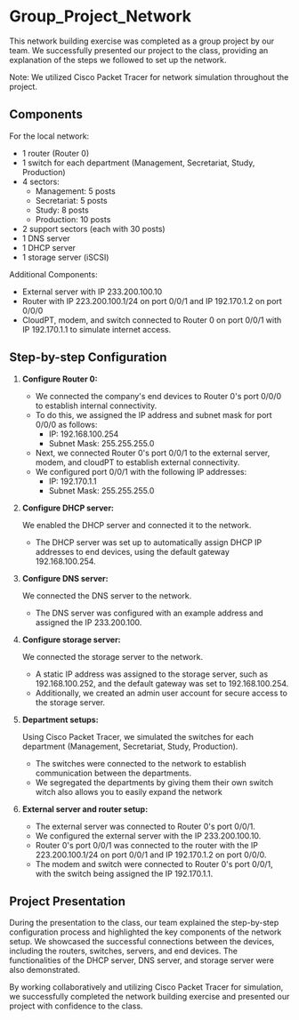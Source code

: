 # Group_Project_Network

This network building exercise was completed as a group project by our team. We successfully presented our project to the class, providing an explanation of the steps we followed to set up the network.

Note: We utilized Cisco Packet Tracer for network simulation throughout the project.

## Components

For the local network:

-   1 router (Router 0)
-   1 switch for each department (Management, Secretariat, Study, Production)
-   4 sectors:
    -   Management: 5 posts
    -   Secretariat: 5 posts
    -   Study: 8 posts
    -   Production: 10 posts
-   2 support sectors (each with 30 posts)
-   1 DNS server
-   1 DHCP server
-   1 storage server (iSCSI)

Additional Components:

-   External server with IP 233.200.100.10
-   Router with IP 223.200.100.1/24 on port 0/0/1 and IP 192.170.1.2 on port 0/0/0
-   CloudPT, modem, and switch connected to Router 0 on port 0/0/1 with IP 192.170.1.1 to simulate internet access.

## Step-by-step Configuration

1.  **Configure Router 0:**
    
    
    
    -   We connected the company's end devices to Router 0's port 0/0/0 to establish internal connectivity.
    -   To do this, we assigned the IP address and subnet mask for port 0/0/0 as follows:
        -   IP: 192.168.100.254
        -   Subnet Mask: 255.255.255.0
    -   Next, we connected Router 0's port 0/0/1 to the external server, modem, and cloudPT to establish external connectivity.
    -   We configured port 0/0/1 with the following IP addresses:
        -   IP: 192.170.1.1
        -   Subnet Mask: 255.255.255.0
2.  **Configure DHCP server:**
    
    We enabled the DHCP server and connected it to the network.
    
    -   The DHCP server was set up to automatically assign DHCP IP addresses to end devices, using the default gateway 192.168.100.254.
3.  **Configure DNS server:**
    
    We connected the DNS server to the network.
    
    -   The DNS server was configured with an example address and assigned the IP 233.200.100.
4.  **Configure storage server:**
    
    We connected the storage server to the network.
    
    -   A static IP address was assigned to the storage server, such as 192.168.100.252, and the default gateway was set to 192.168.100.254.
    -   Additionally, we created an admin user account for secure access to the storage server.
5.  **Department setups:**
    
    Using Cisco Packet Tracer, we simulated the switches for each department (Management, Secretariat, Study, Production).
    
    -   The switches were connected to the network to establish communication between the departments.
    -   We segregated the departments by giving them their own switch witch also allows you to easily expand the network
6.  **External server and router setup:**
 
    -   The external server was connected to Router 0's port 0/0/1.
    -   We configured the external server with the IP 233.200.100.10.
    -   Router 0's port 0/0/1 was connected to the router with the IP 223.200.100.1/24 on port 0/0/1 and IP 192.170.1.2 on port 0/0/0.
    -   The modem and switch were connected to Router 0's port 0/0/1, with the switch being assigned the IP 192.170.1.1.

## Project Presentation

During the presentation to the class, our team explained the step-by-step configuration process and highlighted the key components of the network setup. We showcased the successful connections between the devices, including the routers, switches, servers, and end devices. The functionalities of the DHCP server, DNS server, and storage server were also demonstrated.

By working collaboratively and utilizing Cisco Packet Tracer for simulation, we successfully completed the network building exercise and presented our project with confidence to the class.
